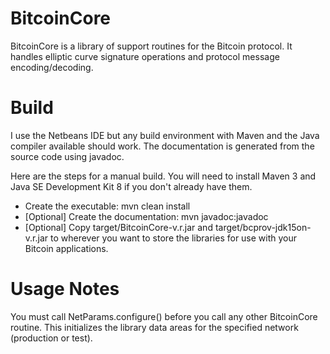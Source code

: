 BitcoinCore
===========

BitcoinCore is a library of support routines for the Bitcoin protocol.  It handles elliptic curve signature operations and protocol message encoding/decoding.


Build
=====

I use the Netbeans IDE but any build environment with Maven and the Java compiler available should work.  The documentation is generated from the source code using javadoc.

Here are the steps for a manual build.  You will need to install Maven 3 and Java SE Development Kit 8 if you don't already have them.

  - Create the executable: mvn clean install
  - [Optional] Create the documentation: mvn javadoc:javadoc
  - [Optional] Copy target/BitcoinCore-v.r.jar and target/bcprov-jdk15on-v.r.jar to wherever you want to store the libraries for use with your Bitcoin applications.

  
Usage Notes
===========

You must call NetParams.configure() before you call any other BitcoinCore routine.  This initializes the library data areas for the specified network (production or test).

